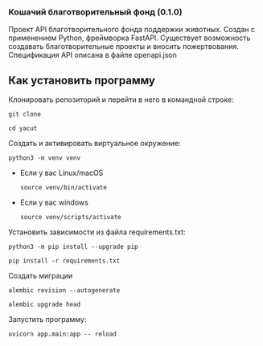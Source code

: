 ### Кошачий благотворительный фонд (0.1.0)

Проект API благотворительного фонда поддержки животных.
Создан с применением Python, фреймворка FastAPI.
Существует возможность создавать благотворительные проекты и вносить пожертвования.
Спецификация API описана в файле openapi.json

## Как установить программу

Клонировать репозиторий и перейти в него в командной строке:

```
git clone 
```

```
cd yacut
```

Cоздать и активировать виртуальное окружение:

```
python3 -m venv venv
```

* Если у вас Linux/macOS

    ```
    source venv/bin/activate
    ```

* Если у вас windows

    ```
    source venv/scripts/activate
    ```

Установить зависимости из файла requirements.txt:

```
python3 -m pip install --upgrade pip
```

```
pip install -r requirements.txt
```

Создать миграции

```
alembic revision --autogenerate
```
```
alembic upgrade head
```

Запустить программу:

```
uvicorn app.main:app -- reload
```
